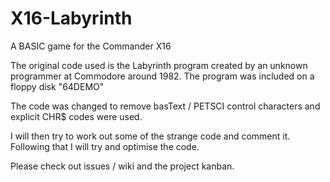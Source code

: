 # X16-Labyrinth
A BASIC game for the Commander X16

The original code used is the Labyrinth program created by an unknown 
programmer at Commodore around 1982. The program was included on a floppy disk
"64DEMO"

The code was changed to remove basText / PETSCI control characters and explicit
CHR$ codes were used.

I will then try to work out some of the strange code and comment it.
Following that I will try and optimise the code.
 
Please check out issues / wiki and the project kanban. 
